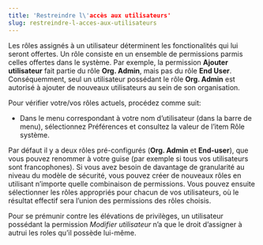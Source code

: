 ```yaml
---
title: 'Restreindre l\'accès aux utilisateurs'
slug: restreindre-l-acces-aux-utilisateurs
---
```



Les rôles assignés à un utilisateur déterminent les fonctionalités qui lui seront offertes. Un rôle consiste en un ensemble de permissions parmis celles offertes dans le système. Par exemple, la permission **Ajouter utilisateur** fait partie du rôle **Org. Admin**, mais pas du rôle **End User**. Conséquemment, seul un utilisateur possédant le rôle **Org. Admin** est autorisé à ajouter de nouveaux utilisateurs au sein de son organisation.

Pour vérifier votre/vos rôles actuels, procédez comme suit:

- Dans le menu correspondant à votre nom d’utilisateur (dans la barre de menu), sélectionnez Préférences et consultez la valeur de l’item Rôle système.

Par défaut il y a deux rôles pré-configurés (**Org. Admin** et **End-user**), que vous pouvez renommer à votre guise (par exemple si tous vos utilisateurs sont francophones). Si vous avez besoin de davantage de granularité au niveau du modèle de sécurité, vous pouvez créer de nouveaux rôles en utilisant n’importe quelle combinaison de permissions. Vous pouvez ensuite sélectionner les rôles appropriés pour chacun de vos utilisateurs, où le résultat effectif sera l’union des permissions des rôles choisis.

Pour se prémunir contre les élévations de privilèges, un utilisateur possédant la permission *Modifier utilisateur* n’a que le droit d’assigner à autrui les roles qu’il possède lui-même.
